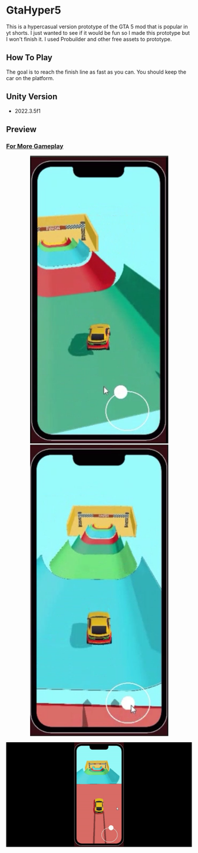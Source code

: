# GtaHyper5
This is a hypercasual version prototype of the GTA 5 mod that is popular in yt shorts. I just wanted to see if it would be fun so I made this prototype but I won't finish it.
I used Probuilder and other free assets to prototype. 
## How To Play
The goal is to reach the finish line as fast as you can. You should keep the car on the platform.  
 

## Unity Version
- 2022.3.5f1


## Preview
### [For More Gameplay](https://www.youtube.com/watch?v=p7zbmydeUuE) 
<p align="center" >
  <img src="/Media/SS2.png" width="375" >
  <img src="/Media/SS1.png" width="375" >
</p>
<p align="center">
  <img src="/Media/Gif2.gif" width="1050">
</p>

  

